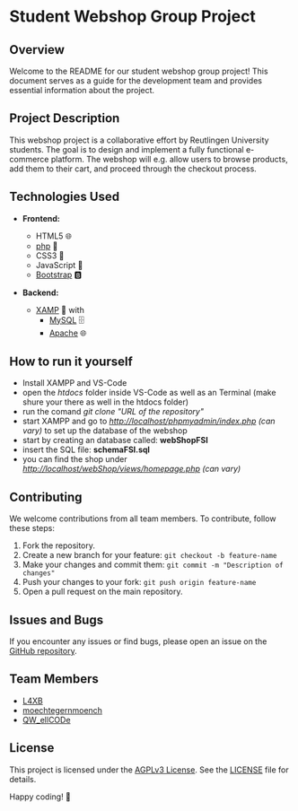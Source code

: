# Student Webshop Group Project

## Overview

Welcome to the README for our student webshop group project! This document serves as a guide for the development team and provides essential information about the project.

## Project Description

This webshop project is a collaborative effort by Reutlingen University students. The goal is to design and implement a fully functional e-commerce platform. The webshop will e.g. allow users to browse products, add them to their cart, and proceed through the checkout process.

## Technologies Used

- **Frontend:**
  - HTML5 🌐
  - [php](www.php.net) 🐘
  - CSS3 🎨
  - JavaScript 🚀
  - [Bootstrap](https://getbootstrap.com/docs/5.3/getting-started/introduction/) 🅱️

- **Backend:**
  - [XAMP](www.apachefriends.org) 🚀
  with
    - [MySQL](www.mysql.com) 🗄️
    - [Apache](apache.org) 🌐

## How to run it yourself
- Install XAMPP and VS-Code
- open the *htdocs* folder inside VS-Code as well as an Terminal (make shure your there as well in the htdocs folder)
- run the comand *git clone "URL of the repository"*
- start XAMPP and go to *[http://localhost/phpmyadmin/index.php](http://localhost/phpmyadmin/index.php) (can vary)* to set up the database of the webshop
- start by creating an database called: **webShopFSI**
- insert the SQL file: **schemaFSI.sql**
- you can find the shop under *[http://localhost/webShop/views/homepage.php](http://localhost/webShop/views/homepage.php) (can vary)*

## Contributing

We welcome contributions from all team members. To contribute, follow these steps:

1. Fork the repository.
2. Create a new branch for your feature: `git checkout -b feature-name`
3. Make your changes and commit them: `git commit -m "Description of changes"`
4. Push your changes to your fork: `git push origin feature-name`
5. Open a pull request on the main repository.

## Issues and Bugs

If you encounter any issues or find bugs, please open an issue on the [GitHub repository](https://github.com/L4XB/webShop/pulls ).

## Team Members

- [L4XB](https://github.com/L4XB)
- [moechtegernmoench](https://github.com/moechtegernmoench)
- [QW_ellCODe](https://github.com/QWellCOD)

## License

This project is licensed under the [AGPLv3 License](LICENSE). See the [LICENSE](LICENSE) file for details.

Happy coding! 🚀
